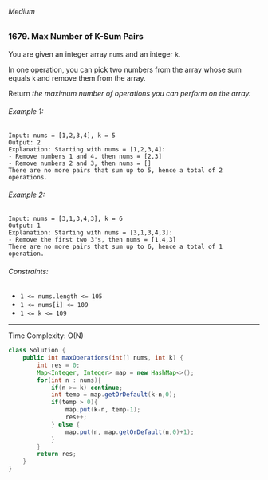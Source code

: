 ###### Medium

### 1679. Max Number of K-Sum Pairs

You are given an integer array `nums` and an integer `k`.  

In one operation, you can pick two numbers from the array whose sum equals `k` and remove them from the array.  

Return _the maximum number of operations you can perform on the array._

###### Example 1:
```
Input: nums = [1,2,3,4], k = 5
Output: 2
Explanation: Starting with nums = [1,2,3,4]:
- Remove numbers 1 and 4, then nums = [2,3]
- Remove numbers 2 and 3, then nums = []
There are no more pairs that sum up to 5, hence a total of 2 operations.
```

###### Example 2:
```
Input: nums = [3,1,3,4,3], k = 6
Output: 1
Explanation: Starting with nums = [3,1,3,4,3]:
- Remove the first two 3's, then nums = [1,4,3]
There are no more pairs that sum up to 6, hence a total of 1 operation.
```

###### Constraints:
- `1 <= nums.length <= 105`
- `1 <= nums[i] <= 109`
- `1 <= k <= 109`

***

Time Complexity: O(N)

```java
class Solution {
    public int maxOperations(int[] nums, int k) {
        int res = 0;
        Map<Integer, Integer> map = new HashMap<>();
        for(int n : nums){
            if(n >= k) continue;
            int temp = map.getOrDefault(k-n,0);
            if(temp > 0){
                map.put(k-n, temp-1);
                res++;
            } else {
                map.put(n, map.getOrDefault(n,0)+1);
            }
        }
        return res;
    }
}
```
